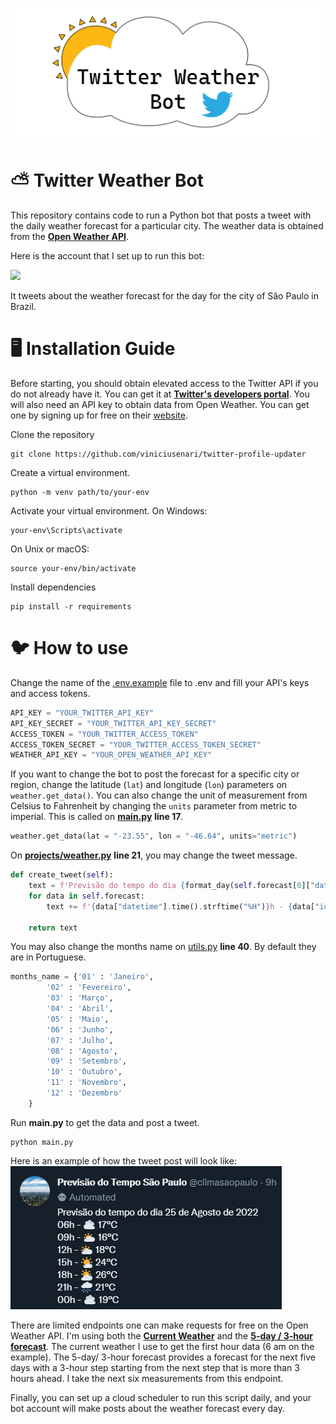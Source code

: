 ![Twitter Weather Bot](assets/weather-bot-banner.png)

# ⛅ Twitter Weather Bot
This repository contains code to run a Python bot that posts a tweet with the daily weather forecast for a particular city. The weather data is obtained from the [**Open Weather API**](https://openweathermap.org/api).

Here is the account that I set up to run this bot:

<a href = "https://twitter.com/climasaopaulo"> <img src="https://img.shields.io/twitter/url?label=climasaopaulo&style=social&url=https%3A%2F%2Ftwitter.com%2Fclimasaopaulo"/> </a>

It tweets about the weather forecast for the day for the city of São Paulo in Brazil.

# 🖥️ Installation Guide
Before starting, you should obtain elevated access to the Twitter API if you do not already have it. You can get it at [**Twitter's developers portal**](https://developer.twitter.com/). You will also need an API key to obtain data from Open Weather. You can get one by signing up for free on their [website](https://openweathermap.org/price).

Clone the repository
```
git clone https://github.com/viniciusenari/twitter-profile-updater
```
Create a virtual environment.
```
python -m venv path/to/your-env
```

Activate your virtual environment. On Windows:
```
your-env\Scripts\activate
```

On Unix or macOS:
```
source your-env/bin/activate
```

Install dependencies
```
pip install -r requirements
```

# 🐦 How to use
Change the name of the [.env.example](https://github.com/viniciusenari/weather-bot/blob/main/.env.example) file to .env and fill your API's keys and access tokens.
```py
API_KEY = "YOUR_TWITTER_API_KEY"
API_KEY_SECRET = "YOUR_TWITTER_API_KEY_SECRET"
ACCESS_TOKEN = "YOUR_TWITTER_ACCESS_TOKEN"
ACCESS_TOKEN_SECRET = "YOUR_TWITTER_ACCESS_TOKEN_SECRET"
WEATHER_API_KEY = "YOUR_OPEN_WEATHER_API_KEY"
```
If you want to change the bot to post the forecast for a specific city or region, change the latitude (`lat`) and longitude (`lon`) parameters on `weather.get_data()`. You can also change the unit of measurement from Celsius to Fahrenheit by changing the `units` parameter from metric to imperial. This is called on [**main.py**](https://github.com/viniciusenari/weather-bot/blob/main/main.py) **line 17**.
```py
weather.get_data(lat = "-23.55", lon = "-46.64", units="metric")
```
On [**projects/weather.py**](https://github.com/viniciusenari/weather-bot/blob/main/project/weather.py) **line 21**, you may change the tweet message.
```py
def create_tweet(self):
    text = f'Previsão do tempo do dia {format_day(self.forecast[0]["datetime"].date())}\n'
    for data in self.forecast:
        text += f'{data["datetime"].time().strftime("%H")}h - {data["icon"]} {data["temperature"] :.0f}°C \n'

    return text
```
You may also change the months name on [utils.py](https://github.com/viniciusenari/weather-bot/blob/main/project/utils.py) **line 40**. By default they are in Portuguese.
```py
months_name = {'01' : 'Janeiro',
        '02' : 'Fevereiro',
        '03' : 'Março',
        '04' : 'Abril',
        '05' : 'Maio',
        '06' : 'Junho',
        '07' : 'Julho',            
        '08' : 'Agosto',    
        '09' : 'Setembro',
        '10' : 'Outubro',
        '11' : 'Novembro',
        '12' : 'Dezembro'
    }
```
Run **main.py** to get the data and post a tweet.
```
python main.py
```
Here is an example of how the tweet post will look like:  
![Tweet Post Example](assets/tweet-post-example.png)

There are limited endpoints one can make requests for free on the Open Weather API. I'm using both the [**Current Weather**](https://openweathermap.org/current) and the [**5-day / 3-hour forecast**](https://openweathermap.org/forecast5). The current weather I use to get the first hour data (6 am on the example). The 5-day/ 3-hour forecast provides a forecast for the next five days with a 3-hour step starting from the next step that is more than 3 hours ahead. I take the next six measurements from this endpoint.

Finally, you can set up a cloud scheduler to run this script daily, and your bot account will make posts about the weather forecast every day.
